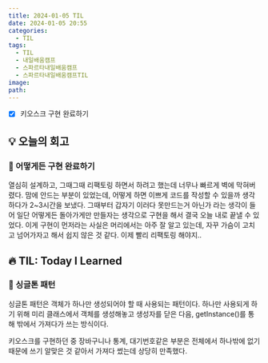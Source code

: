 ```yaml
---
title: 2024-01-05 TIL
date: 2024-01-05 20:55
categories:
  - TIL
tags:
  - TIL
  - 내일배움캠프
  - 스파르타내일배움캠프
  - 스파르타내일배움캠프TIL
image: 
path:
---
```


- [x] 키오스크 구현 완료하기

## 💡 오늘의 회고
### 👀 어떻게든 구현 완료하기
열심히 설계하고, 그때그때 리팩토링 하면서 하려고 했는데 너무나 빠르게 벽에 막혀버렸다. 맘에 안드는 부분이 있었는데, 어떻게 하면 이쁘게 코드를 작성할 수 있을까 생각하다가 2~3시간을 보냈다. 그때부터 갑자기 이러다 못만드는거 아닌가 라는 생각이 들어 일단 어떻게든 돌아가게만 만들자는 생각으로 구현을 해서 결국 오늘 내로 끝낼 수 있었다. 이게 구현이 먼저라는 사실은 머리에서는 아주 잘 알고 있는데, 자꾸 가슴이 고치고 넘어가자고 해서 쉽지 않은 것 같다. 이제 빨리 리팩토링 해야지..


## 🔥 TIL: Today I Learned
### 👀 싱글톤 패턴
싱글톤 패턴은 객체가 하나만 생성되어야 할 때 사용되는 패턴이다. 하나만 사용되게 하기 위해 미리 클래스에서 객체를 생성해놓고 생성자를 닫은 다음, getInstance()를 통해 밖에서 가져다가 쓰는 방식이다.

키오스크를 구현하던 중 장바구니나 통계, 대기번호같은 부분은 전체에서 하나밖에 없기 때문에 쓰기 알맞은 것 같아서 가져다 썼는데 상당히 만족했다.
